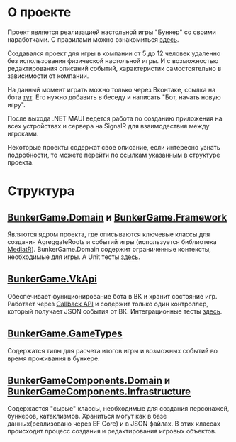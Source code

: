 # О проекте
Проект является реализацией настольной игры "Бункер" со своими наработками. С правилами можно ознакомиться [здесь](GAME_RULES.md).</p>
Создавался проект для игры в компании от 5 до 12 человек удаленно без использования физической настольной игры. И с возможностью редактирования описаний событий, характеристик самостоятельно в зависимости от компании.

На данный момент играть можно только через Вконтаке, ссылка на бота [тут](https://vk.com/club191848682). Его нужно добавить в беседу и написать "Бот, начать новую игру".
</p> 
После выхода .NET MAUI ведется работа по созданию приложения на всех устройствах и сервера на SignalR для взаимодествия между игроками.

Некоторые проекты содержат свое описание, если интересно узнать подробности, то можете перейти по ссылкам указанным в структуре проекта.

# Структура
## [BunkerGame.Domain](/src/BunkerGame.Domain) и [BunkerGame.Framework](/src/BunkerGame.Framework)
Являются ядром проекта, где описываются ключевые классы для создания AgreggateRoots и событий игры (используется библиотека [MediatR](https://github.com/jbogard/MediatR)). BunkerGame.Domain содержит ограниченные контексты, необходимые для игры. А Unit тесты [здесь](/src/BunkerGame.Tests).

## [BunkerGame.VkApi](/src/BunkerGame.VkApi)
Обеспечивает функционирование бота в ВК и хранит состояние игр. Работает через [Callback API](https://vk.com/dev/callback_api) и содержит только один контроллер, который получает JSON события от ВК. Интеграционные тесты [здесь](/src/BunkerGame.VkApi.IntegrationTests). 

## [BunkerGame.GameTypes](/src/BunkerGame.GameTypes)
Содержатся типы для расчета итогов игры и возможных событий во время проживания в бункере.

## [BunkerGameComponents.Domain](/src/BunkerGameComponents.Domain) и [BunkerGameComponents.Infrastructure](/src/BunkerGameComponents.Infrastructure)
Содержастся "сырые" классы, необходимые для создания персонажей, бункеров, катаклизмов. Храниться могут как в базе данных(реализовано через EF Core) и в JSON файлах. В этих классах происходит процесс создания и редактирования игровых объектов.
